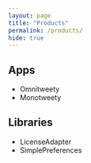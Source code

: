 ```yaml
---
layout: page
title: "Products"
permalink: /products/
hide: true
---
```


## Apps

- Omnitweety
- Monotweety

## Libraries

- LicenseAdapter
- SimplePreferences

